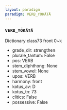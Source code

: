 ```yaml
---
layout: paradigm
paradigm: VERB_YÖKÄTÄ
---
```

### ` VERB_YÖKÄTÄ `

Dictionary class73 front 0~k
* grade_dir: strengthen
* plurale_tantum: False
* pos: VERB
* stem_diphthong: None
* stem_vowel: None
* upos: VERB
* harmony: front
* kotus_av: D
* kotus_tn: 73
* clitics: False
* possessive: False
